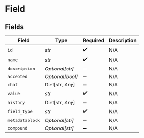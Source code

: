 # Field


## Fields

| Field              | Type               | Required           | Description        |
| ------------------ | ------------------ | ------------------ | ------------------ |
| `id`               | *str*              | :heavy_check_mark: | N/A                |
| `name`             | *str*              | :heavy_check_mark: | N/A                |
| `description`      | *Optional[str]*    | :heavy_minus_sign: | N/A                |
| `accepted`         | *Optional[bool]*   | :heavy_minus_sign: | N/A                |
| `chat`             | Dict[str, *Any*]   | :heavy_minus_sign: | N/A                |
| `value`            | *str*              | :heavy_check_mark: | N/A                |
| `history`          | Dict[str, *Any*]   | :heavy_minus_sign: | N/A                |
| `field_type`       | *str*              | :heavy_check_mark: | N/A                |
| `metadatablock`    | *Optional[str]*    | :heavy_minus_sign: | N/A                |
| `compound`         | *Optional[str]*    | :heavy_minus_sign: | N/A                |